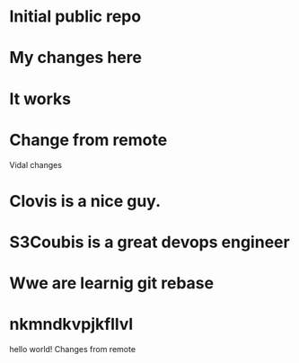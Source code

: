 # Initial public repo
# My changes here
# It works
# Change from remote
Vidal changes
# Clovis is a nice guy.
# S3Coubis is a great devops engineer
# Wwe are learnig git rebase
# nkmndkvpjkfllvl
hello world!
Changes from remote
